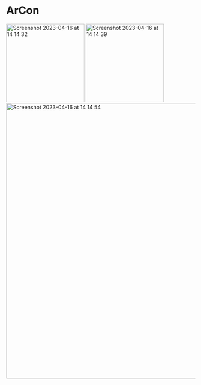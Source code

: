 # ArCon

<img width="208" alt="Screenshot 2023-04-16 at 14 14 32" src="https://user-images.githubusercontent.com/65439290/232287436-a458f527-6ecc-441d-a52b-e718b3e14d18.png">
<img width="208" alt="Screenshot 2023-04-16 at 14 14 39" src="https://user-images.githubusercontent.com/65439290/232287446-c3153ccd-e3fd-4870-b9fa-407856357341.png">
<img width="734" alt="Screenshot 2023-04-16 at 14 14 54" src="https://user-images.githubusercontent.com/65439290/232287451-3ee1a0cb-1367-40be-8a2e-e7931919d4db.png">
